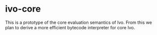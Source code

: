 # ivo-core

This is a prototype of the core evaluation semantics of Ivo. From this we plan to derive a more efficient bytecode interpreter for core Ivo.
